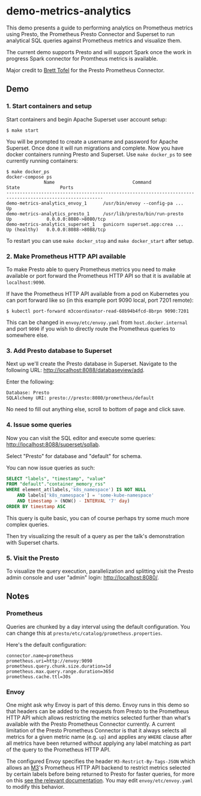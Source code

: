 # demo-metrics-analytics

This demo presents a guide to performing analytics on Prometheus metrics using Presto, the Prometheus Presto Connector and Superset to run analytical SQL queries against Prometheus metrics and visualize them.

The current demo supports Presto and will support Spark once the work in progress Spark connector for Promtheus metrics is available.

Major credit to [Brett Tofel](https://github.com/bentito) for the Presto Prometheus Connector.

## Demo

### 1. Start containers and setup

Start containers and begin Apache Superset user account setup:
```shell
$ make start
```

You will be prompted to create a username and password for Apache Superset. Once done it will run migrations and complete. Now you have docker containers running Presto and Superset. Use `make docker_ps` to see currently running containers:

```shell
$ make docker_ps
docker-compose ps
              Name                             Command                  State               Ports
----------------------------------------------------------------------------------------------------------
demo-metrics-analytics_envoy_1      /usr/bin/envoy --config-pa ...   Up
demo-metrics-analytics_presto_1     /usr/lib/presto/bin/run-presto   Up             0.0.0.0:8080->8080/tcp
demo-metrics-analytics_superset_1   gunicorn superset.app:crea ...   Up (healthy)   0.0.0.0:8088->8088/tcp
```

To restart you can use `make docker_stop` and `make docker_start` after setup.

### 2. Make Prometheus HTTP API available

To make Presto able to query Prometheus metrics you need to make available or port forward the Prometheus HTTP API so that it is available at `localhost:9090`. 

If have the Prometheus HTTP API available from a pod on Kubernetes you can port forward like so (in this example port 9090 local, port 7201 remote):
```shell
$ kubectl port-forward m3coordinator-read-68b94b4fcd-8brpn 9090:7201
```

This can be changed in `envoy/etc/envoy.yaml` from `host.docker.internal` and port `9090` if you wish to directly route the Prometheus queries to somewhere else. 


### 3. Add Presto database to Superset

Next up we'll create the Presto database in Superset. Navigate to the following URL: 
[http://localhost:8088/databaseview/add](http://localhost:8088/databaseview/add).

Enter the following:
```
Database: Presto
SQLAlchemy URI: presto://presto:8080/prometheus/default
```

No need to fill out anything else, scroll to bottom of page and click save.

### 4. Issue some queries

Now you can visit the SQL editor and execute some queries: [http://localhost:8088/superset/sqllab](http://localhost:8088/superset/sqllab).

Select "Presto" for database and "default" for schema.

You can now issue queries as such:
```sql
SELECT "labels", "timestamp", "value"
FROM "default"."container_memory_rss"
WHERE element_at(labels,'k8s_namespace') IS NOT NULL
    AND labels['k8s_namespace'] = 'some-kube-namespace'
    AND timestamp > (NOW() - INTERVAL '7' day) 
ORDER BY timestamp ASC
```

This query is quite basic, you can of course perhaps try some much more complex queries.

Then try visualizing the result of a query as per the talk's demonstration with Superset charts.

### 5. Visit the Presto 

To visualize the query execution, parallelization and splitting visit the Presto admin console and user "admin" login: [http://localhost:8080/](http://localhost:8080/).

## Notes

### Prometheus 

Queries are chunked by a day interval using the default configuration. You can change this at `presto/etc/catalog/prometheus.properties`.

Here's the default configuration:
```
connector.name=prometheus
prometheus.uri=http://envoy:9090
prometheus.query.chunk.size.duration=1d
prometheus.max.query.range.duration=365d
prometheus.cache.ttl=30s
```

### Envoy

One might ask why Envoy is part of this demo. Envoy runs in this demo so that headers can be added to the requests from Presto to the Prometheus HTTP API which allows restricting the metrics selected further than what's available with the Presto Prometheus Connector currently. A current limitation of the Presto Prometheus Connector is that it always selects all metrics for a given metric name (e.g. `up`) and applies any `WHERE` clause after all metrics have been returned without applying any label matching as part of the query to the Prometheus HTTP API. 

The configured Envoy specifies the header `M3-Restrict-By-Tags-JSON` which allows an [M3](https://m3db.io)'s Prometheus HTTP API backend to restrict metrics selected by certain labels before being returned to Presto for faster queries, for more on this [see the relevant documentation](https://m3db.io/docs/m3query/api/query/). You may edit `envoy/etc/envoy.yaml` to modify this behavior.
